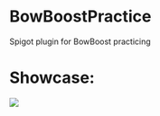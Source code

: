 # BowBoostPractice
Spigot plugin for BowBoost practicing

# Showcase:
<img src="https://imgur.com/uvgp2KG">
